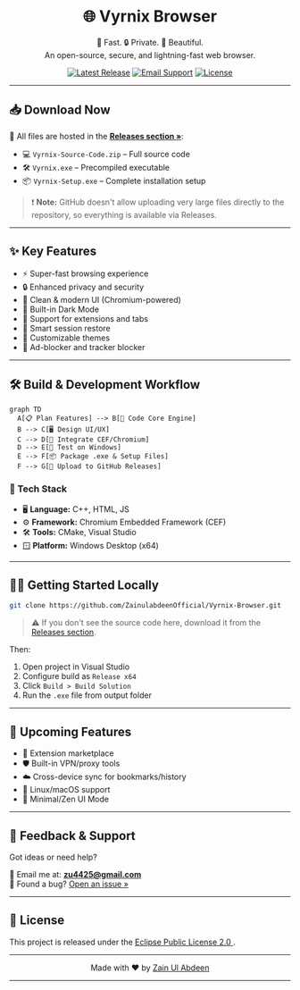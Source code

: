<h1 align="center">🌐 Vyrnix Browser</h1>
<p align="center">
🚀 Fast. 🔒 Private. 🎨 Beautiful.<br>
An open-source, secure, and lightning-fast web browser.
</p>

<p align="center">
  <a href="https://github.com/ZainulabdeenOfficial/Vyrnix-Browser/releases"><img src="https://img.shields.io/github/v/release/ZainulabdeenOfficial/Vyrnix-Browser?label=Latest%20Release&style=for-the-badge" alt="Latest Release"></a>
  <a href="mailto:zu4425@gmail.com"><img src="https://img.shields.io/badge/Contact-Support-blue?style=for-the-badge&logo=gmail" alt="Email Support"></a>
  <a href="LICENSE"><img src="https://img.shields.io/github/license/ZainulabdeenOfficial/Vyrnix-Browser?style=for-the-badge" alt="License"></a>
</p>

---

## 📥 Download Now

📁 All files are hosted in the **[Releases section »](https://github.com/ZainulabdeenOfficial/Vyrnix-Browser/releases)**:

- 💻 `Vyrnix-Source-Code.zip` – Full source code  
- 🛠️ `Vyrnix.exe` – Precompiled executable  
- 📦 `Vyrnix-Setup.exe` – Complete installation setup  

> ❗ **Note:** GitHub doesn't allow uploading very large files directly to the repository, so everything is available via Releases.

---

## ✨ Key Features

- ⚡ Super-fast browsing experience
- 🔒 Enhanced privacy and security
- 🧊 Clean & modern UI (Chromium-powered)
- 🌙 Built-in Dark Mode
- 🧩 Support for extensions and tabs
- 🧠 Smart session restore
- 🎨 Customizable themes
- 🚫 Ad-blocker and tracker blocker

---

## 🛠️ Build & Development Workflow

```mermaid
graph TD
  A[📋 Plan Features] --> B[🧠 Code Core Engine]
  B --> C[🖥️ Design UI/UX]
  C --> D[🔗 Integrate CEF/Chromium]
  D --> E[🧪 Test on Windows]
  E --> F[📦 Package .exe & Setup Files]
  F --> G[🚀 Upload to GitHub Releases]
```

### 🧰 Tech Stack

- 🖥️ **Language:** C++, HTML, JS  
- ⚙️ **Framework:** Chromium Embedded Framework (CEF)  
- 🛠️ **Tools:** CMake, Visual Studio  
- 🪟 **Platform:** Windows Desktop (x64)

---

## 👨‍💻 Getting Started Locally

```bash
git clone https://github.com/ZainulabdeenOfficial/Vyrnix-Browser.git
```

> ⚠️ If you don't see the source code here, download it from the [Releases section](https://github.com/ZainulabdeenOfficial/Vyrnix-Browser/releases).

Then:

1. Open project in Visual Studio  
2. Configure build as `Release x64`  
3. Click `Build > Build Solution`  
4. Run the `.exe` file from output folder

---

## 🚧 Upcoming Features

- 🧩 Extension marketplace  
- 🛡️ Built-in VPN/proxy tools  
- ☁️ Cross-device sync for bookmarks/history  
- 🧪 Linux/macOS support  
- 🧼 Minimal/Zen UI Mode  

---

## 💬 Feedback & Support

Got ideas or need help?

📩 Email me at: **[zu4425@gmail.com](mailto:zu4425@gmail.com)**  
🐛 Found a bug? [Open an issue »](https://github.com/ZainulabdeenOfficial/Vyrnix-Browser/issues)

---

## 📄 License

This project is released under the [Eclipse Public License 2.0 ](LICENSE).

---

<p align="center">Made with ❤️ by <a href="https://github.com/ZainulabdeenOfficial">Zain Ul Abdeen</a></p>


---
